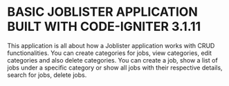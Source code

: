 # BASIC JOBLISTER APPLICATION BUILT WITH CODE-IGNITER 3.1.11
This application is all about how a Joblister application works with CRUD functionalities. 
You can create categories for jobs, view categories, edit categories and also delete categories.
You can create a job, show a list of jobs under a specific category or show all jobs with their respective details, search for jobs, delete jobs.